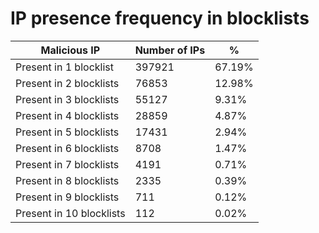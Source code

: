 # IP presence frequency in blocklists
| Malicious IP | Number of IPs | % |
|----|----|----|
| Present in 1 blocklist | 397921 | 67.19% |
| Present in 2 blocklists | 76853 | 12.98% |
| Present in 3 blocklists | 55127 | 9.31% |
| Present in 4 blocklists | 28859 | 4.87% |
| Present in 5 blocklists | 17431 | 2.94% |
| Present in 6 blocklists | 8708 | 1.47% |
| Present in 7 blocklists | 4191 | 0.71% |
| Present in 8 blocklists | 2335 | 0.39% |
| Present in 9 blocklists | 711 | 0.12% |
| Present in 10 blocklists | 112 | 0.02% |
